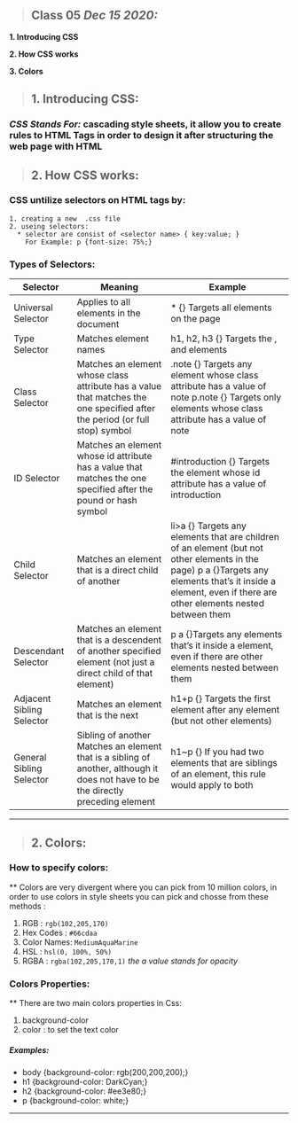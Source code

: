 
> ## Class 05  *Dec 15 2020:*

__1. Introducing CSS__

__2. How CSS works__

__3. Colors__

> ## 1. Introducing CSS:
  ### ***CSS Stands For:*** cascading style sheets, it allow you to create rules to HTML Tags in order to design it after structuring the web page with HTML 
  

> ## 2. How CSS works:
  ### CSS untilize selectors on HTML tags by:
    1. creating a new  .css file 
    2. useing selectors:
      * selector are consist of <selector name> { key:value; }
        For Example: p {font-size: 75%;}
          
 ### Types of Selectors: 
| **Selector**                  | **Meaning**                                                                                                                            |  **Example** 
|---------------------------|------------------------------------------------------------------------------------------------------------------------------------|----------------------------------------------------------------------------------------------------------------------------------------------------------------------------------------------------------------|
| Universal Selector        | Applies to all elements in the document                                                                                            | * {} Targets all elements on the page                                                                                                                                                                          |           
| Type Selector             | Matches element names                                                                                                              | h1, h2, h3 {} Targets the , and elements                                                                                                                                                                       |
| Class Selector            | Matches an element whose class attribute has a value that matches the one specified after the period (or full stop) symbol         | .note {} Targets any element whose class attribute has a value of note p.note {} Targets only elements whose class attribute has a value of note                                                               |
| ID Selector               | Matches an element whose id attribute has a value that matches the one specified after the pound or hash symbol                    | #introduction {} Targets the element whose id attribute has a value of introduction                                                                                                                            |
| Child Selector            | Matches an element that is a direct child of another                                                                               | li>a {} Targets any elements that are children of an element (but not other elements in the page) p a {}Targets any  elements that’s it inside a element, even if there are other elements nested between them |
| Descendant Selector       | Matches an element that is a descendent of another specified element (not just a direct child of that element)                     | p a {}Targets any elements that’s it inside a element, even if there are other elements nested between them                                                                                                    |
| Adjacent Sibling Selector | Matches an element that is the next                                                                                                | h1+p {} Targets the first element after any element (but not other elements)                                                                                                                                   |
| General Sibling Selector  | Sibling of another Matches an element that is a sibling of another, although it does not have to be the directly preceding element | h1~p {} If you had two elements that are siblings of an element, this rule would apply to both                                                                                                                 |


---


> ## 2. Colors:

### How to specify colors: 
  ** Colors are very divergent where you can pick from 10 million colors, in order to use colors in style sheets you can pick and chosse from these methods :
  1. RGB  : `rgb(102,205,170)`
  2. Hex Codes  : `#66cdaa`
  3. Color Names: `MediumAquaMarine`
  4. HSL        :  `hsl(0, 100%, 50%)`
  5. RGBA : `rgba(102,205,170,1)` *the a value stands for opacity*
  
### Colors Properties:
  ** There are two main colors properties in Css:
  
  1. background-color
  2. color : to set the text color 
 
##### Examples:

* body {background-color: rgb(200,200,200);}
* h1 {background-color: DarkCyan;}
* h2 {background-color: #ee3e80;}
* p {background-color: white;}


---


